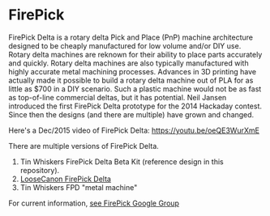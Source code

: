 FirePick
========

FirePick Delta is a rotary delta Pick and Place (PnP) machine architecture 
designed to be cheaply manufactured for low volume and/or DIY use. 
Rotary delta machines are reknown for their ability to place parts accurately and quickly.
Rotary delta machines are also typically
manufactured with highly accurate metal machining processes. Advances in 3D printing
have actually made it possible to build a rotary delta machine out of PLA for as little as $700
in a DIY scenario. Such a plastic machine would not be as fast as top-of-line commercial
deltas, but it has potential. Neil Jansen introduced the first FirePick Delta prototype for
the 2014 Hackaday contest. Since then the designs (and there are multiple) have grown and changed.

Here's a Dec/2015 video of FirePick Delta: https://youtu.be/oeQE3WurXmE

There are multiple versions of FirePick Delta.

1.  Tin Whiskers FirePick Delta Beta Kit (reference design in this repository).
2.  [LooseCanon FirePick Delta](https://github.com/firepick1/FPD-LooseCanon)
3.  Tin Whiskers FPD "metal machine" 

For current information, [see FirePick Google Group](https://groups.google.com/forum/#!forum/firepick)
